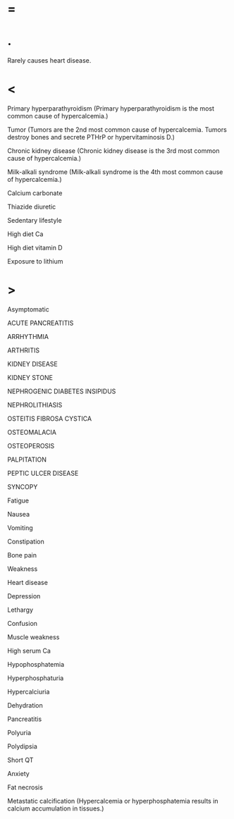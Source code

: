 # =

# .

Rarely causes heart disease.

# <

Primary hyperparathyroidism (Primary hyperparathyroidism is the most common cause of hypercalcemia.)

Tumor (Tumors are the 2nd most common cause of hypercalcemia. Tumors destroy bones and secrete PTHrP or hypervitaminosis D.)

Chronic kidney disease (Chronic kidney disease is the 3rd most common cause of hypercalcemia.)

Milk-alkali syndrome (Milk-alkali syndrome is the 4th most common cause of hypercalcemia.)

Calcium carbonate

Thiazide diuretic

Sedentary lifestyle

High diet Ca

High diet vitamin D

Exposure to lithium

# >

Asymptomatic

ACUTE PANCREATITIS

ARRHYTHMIA

ARTHRITIS

KIDNEY DISEASE

KIDNEY STONE

NEPHROGENIC DIABETES INSIPIDUS

NEPHROLITHIASIS

OSTEITIS FIBROSA CYSTICA

OSTEOMALACIA

OSTEOPEROSIS

PALPITATION

PEPTIC ULCER DISEASE

SYNCOPY

Fatigue

Nausea

Vomiting

Constipation

Bone pain

Weakness

Heart disease

Depression

Lethargy

Confusion

Muscle weakness

High serum Ca

Hypophosphatemia

Hyperphosphaturia

Hypercalciuria

Dehydration

Pancreatitis

Polyuria

Polydipsia

Short QT

Anxiety

Fat necrosis

Metastatic calcification (Hypercalcemia or hyperphosphatemia results in calcium accumulation in tissues.)
